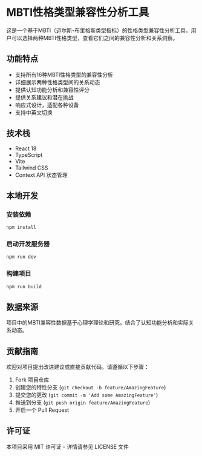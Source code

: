 # MBTI性格类型兼容性分析工具

这是一个基于MBTI（迈尔斯-布里格斯类型指标）的性格类型兼容性分析工具。用户可以选择两种MBTI性格类型，查看它们之间的兼容性分析和关系洞察。

## 功能特点

- 支持所有16种MBTI性格类型的兼容性分析
- 详细展示两种性格类型间的关系动态
- 提供认知功能分析和兼容性评分
- 提供关系建议和潜在挑战
- 响应式设计，适配各种设备
- 支持中英文切换

## 技术栈

- React 18
- TypeScript
- Vite
- Tailwind CSS
- Context API 状态管理

## 本地开发

### 安装依赖

```bash
npm install
```

### 启动开发服务器

```bash
npm run dev
```

### 构建项目

```bash
npm run build
```

## 数据来源

项目中的MBTI兼容性数据基于心理学理论和研究，结合了认知功能分析和实际关系动态。

## 贡献指南

欢迎对项目提出改进建议或直接贡献代码。请遵循以下步骤：

1. Fork 项目仓库
2. 创建您的特性分支 (`git checkout -b feature/AmazingFeature`)
3. 提交您的更改 (`git commit -m 'Add some AmazingFeature'`)
4. 推送到分支 (`git push origin feature/AmazingFeature`)
5. 开启一个 Pull Request

## 许可证

本项目采用 MIT 许可证 - 详情请参见 LICENSE 文件 